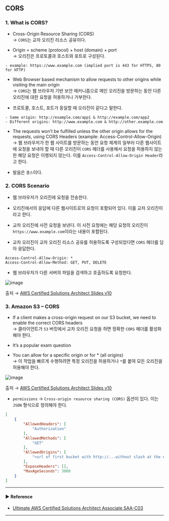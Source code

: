 ## CORS 
### 1. What is CORS?
- Cross-Origin Resource Sharing (CORS)  
→ `CORS`는 교차 오리진 리소스 공유이다.

- Origin = scheme (protocol) + host (domain) + port  
→ 오리진은 프로토콜과 호스트와 포트로 구성된다.
~~~
- example: https://www.example.com (implied port is 443 for HTTPS, 80 for HTTP)
~~~

- Web Browser based mechanism to allow requests to other origins while visiting the main origin  
→ `CORS`는 웹 브라우저 기반 보안 메커니즘으로 메인 오리진을 방문하는 동안 다른 오리진에 대한 요청을 허용하거나 거부한다.

- 프로토콜, 호스트, 포트가 동일할 때 오리진이 같다고 말한다.
~~~
- Same origin: http://example.com/app1 & http://example.com/app2
- Different origins: http://www.example.com & http://other.example.com
~~~

- The requests won’t be fulfilled unless the other origin allows for the requests, using CORS Headers (example: Access-Control-Allow-Origin)  
→ 웹 브라우저가 한 웹 사이트를 방문하는 동안 요청 체계의 일부러 다른 웹사이트에 요청을 보내야 할 때 다른 오리진이 `CORS` 헤더를 사용해서 요청을 허용하지 않는 한 해당 요청은 이행되지 않는다.
이를 `Access-Control-Allow-Origin Header`라고 한다.

- 발음은 `콜스`이다.

### 2. CORS Scenario
- 웹 브라우저가 오리진에 요청을 전송한다.

- 오리진에서의 응답에 다른 웹사이트로의 요청이 포함되어 있다. 이를 교차 오리진이라고 한다.

- 교차 오리진에 사전 요청을 보낸다. 이 사전 요청에는 해당 요청의 오리진이 `https://www.example.com`이라는 내용이 포함된다.

- 교차 오리진이 교차 오리진 리소스 공유를 허용하도록 구성되었다면 `CORS` 헤더를 담아 응답한다.
~~~
Access-Control-Allow-Origin: *
Access-Control-Allow-Method: GET, PUT, DELETE
~~~

- 웹 브라우저가 다른 서버의 파일을 검색하고 호출하도록 요청한다.

![image](https://user-images.githubusercontent.com/97398071/235286958-7e946430-435e-40ba-9f75-164cdb854bd1.png)

출처 → [AWS Certified Solutions Architect Slides v10](https://courses.datacumulus.com/downloads/certified-solutions-architect-pn9/)

### 3. Amazon S3 – CORS
- If a client makes a cross-origin request on our S3 bucket, we need to enable the correct CORS headers  
→ 클라이언트가 `S3` 버킷에서 교차 오리진 요청을 하면 정확한 `CORS` 헤더를 활성화해야 한다.

- It’s a popular exam question  

- You can allow for a specific origin or for * (all origins)  
→ 이 작업을 빠르게 수행하려면 특정 오리진을 허용하거나 `*`를 붙여 모든 오리진을 허용해야 한다.

![image](https://user-images.githubusercontent.com/97398071/235287358-1de994af-0202-45c7-b3ef-976069f5a146.png)

출처 → [AWS Certified Solutions Architect Slides v10](https://courses.datacumulus.com/downloads/certified-solutions-architect-pn9/)

- `permissions` → `Cross-origin resource sharing (CORS)` 옵션이 있다. 이는 `JSON` 형식으로 정의해야 한다.
~~~ json
[
    {
        "AllowedHeaders": [
            "Authorization"
        ],
        "AllowedMethods": [
            "GET"
        ],
        "AllowedOrigins": [
            "<url of first bucket with http://...without slash at the end>"
        ],
        "ExposeHeaders": [],
        "MaxAgeSeconds": 3000
    }
]
~~~

---
#### ▶ Reference
- [Ultimate AWS Certified Solutions Architect Associate SAA-C03](https://www.udemy.com/course/aws-certified-solutions-architect-associate-saa-c03/)
---
